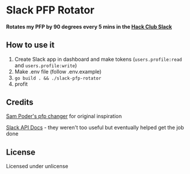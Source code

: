 # Slack PFP Rotator
#### Rotates my PFP by 90 degrees every 5 mins in the [Hack Club Slack](https://hackclub.com/slack)

## How to use it
1. Create Slack app in dashboard and make tokens (`users.profile:read` and `users.profile:write`)
2. Make .env file (follow .env.example)
3. `go build . && ./slack-pfp-rotator`
4. profit

## Credits
[Sam Poder's pfp changer](https://github.com/sampoder/pfp) for original inspiration

[Slack API Docs](https://api.slack.com/) - they weren't too useful but eventually helped get the job done

## License
Licensed under unlicense